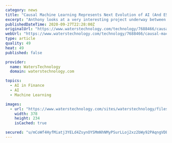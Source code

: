 ```yaml
---
category: news
title: "Causal Machine Learning Represents Next Evolution of AI (And ESG & Innovation Issues)"
excerpt: "Anthony looks at a very interesting project underway between IBM and Refinitiv using causal inference, and what this latest ML evolution could mean for"
publishedDateTime: 2020-09-27T22:28:00Z
originalUrl: "https://www.waterstechnology.com/technology/7688466/causal-machine-learning-represents-next-evolution-of-ai-and-esg-innovation-issues"
webUrl: "https://www.waterstechnology.com/technology/7688466/causal-machine-learning-represents-next-evolution-of-ai-and-esg-innovation-issues"
type: article
quality: 49
heat: 49
published: false

provider:
  name: WatersTechnology
  domain: waterstechnology.com

topics:
  - AI in Finance
  - AI
  - Machine Learning

images:
  - url: "https://www.waterstechnology.com/sites/waterstechnology/files/styles/metatag_image/public/2020-09/column%20image%202.jpg?h=b2a7f81a&itok=bq6-aCrn"
    width: 378
    height: 234
    isCached: true

secured: "u/mCoWf4HyfMiatj3YELd4ZsynOYSMmNhNMyPSurLLoj2xz2bWy92PAqngVDE3/OmT/xGZrlumRVRj3Prmz+CshkdecTlDaQlEQSuwccXXNJkOo6g1YzORVxmONRC5De2XVP16oMItavH8cIU5sYc2dRPu/HJlkB8FvB+jeUM7MaW4PuumHpBr81k3MhqlKhTp70LBfDLJ29k+D3w4G9ESfZzQCXujPeEF7HnDmhC0OGbj0+fsD7YWahTUxY08jlpu1TIa0HPwPaudtqn6sbLKgu6nTBArXbQeyoz9zU6VK8HTAFwiU1khgkmGgHML+s2UTkP6d+cMvVqYttmRymjDwY9reAaGCh3Nw61dSwNs0=;DgyKOwJHzfWr0gcdn8B0SQ=="
---
```


